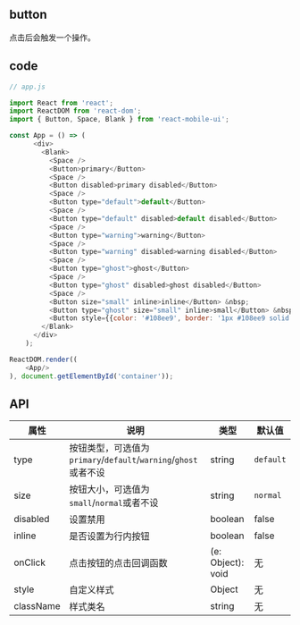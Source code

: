 ## button

点击后会触发一个操作。

## code

```js
// app.js

import React from 'react';
import ReactDOM from 'react-dom';
import { Button, Space, Blank } from 'react-mobile-ui';

const App = () => (
      <div>
        <Blank>
          <Space />
          <Button>primary</Button>
          <Space />
          <Button disabled>primary disabled</Button>
          <Space />
          <Button type="default">default</Button>
          <Space />
          <Button type="default" disabled>default disabled</Button>
          <Space />
          <Button type="warning">warning</Button>
          <Space />
          <Button type="warning" disabled>warning disabled</Button>
          <Space />
          <Button type="ghost">ghost</Button>
          <Space />
          <Button type="ghost" disabled>ghost disabled</Button>
          <Space />
          <Button size="small" inline>inline</Button> &nbsp;
          <Button type="ghost" size="small" inline>small</Button> &nbsp;
          <Button style={{color: '#108ee9', border: '1px #108ee9 solid'}}   type="ghost" size="small" inline>add style</Button>
        </Blank>
      </div>
    );

ReactDOM.render((
    <App/>
), document.getElementById('container'));

```

## API

属性 | 说明 | 类型 | 默认值
----|-----|------|------
| type    | 按钮类型，可选值为`primary`/`default`/`warning`/`ghost`或者不设  |   string| `default`|
| size    | 按钮大小，可选值为`small`/`normal`或者不设  | string | `normal`|
| disabled   | 设置禁用  | boolean |    false  |
| inline | 是否设置为行内按钮 | boolean | false
| onClick    | 点击按钮的点击回调函数 | (e: Object): void |   无  |
| style    | 自定义样式 |   Object  | 无 |
| className |  样式类名 | string | 无 |
